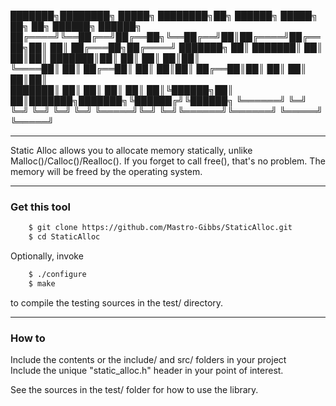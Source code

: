 ███████╗████████╗ █████╗ ████████╗██╗ ██████╗ █████╗ ██╗     ██╗      ██████╗  ██████╗
██╔════╝╚══██╔══╝██╔══██╗╚══██╔══╝██║██╔════╝██╔══██╗██║     ██║     ██╔═══██╗██╔════╝
███████╗   ██║   ███████║   ██║   ██║██║     ███████║██║     ██║     ██║   ██║██║     
╚════██║   ██║   ██╔══██║   ██║   ██║██║     ██╔══██║██║     ██║     ██║   ██║██║     
███████║   ██║   ██║  ██║   ██║   ██║╚██████╗██║  ██║███████╗███████╗╚██████╔╝╚██████╗
╚══════╝   ╚═╝   ╚═╝  ╚═╝   ╚═╝   ╚═╝ ╚═════╝╚═╝  ╚═╝╚══════╝╚══════╝ ╚═════╝  ╚═════╝
                                                                                      

---

Static Alloc allows you to allocate memory statically, unlike Malloc()/Calloc()/Realloc().
If you forget to call free(), that's no problem.
The memory will be freed by the operating system. 

---

### Get this tool
```bash
    $ git clone https://github.com/Mastro-Gibbs/StaticAlloc.git
    $ cd StaticAlloc
```

Optionally, invoke 
```bash
    $ ./configure
    $ make
``` 
to compile the testing sources in the test/ directory.

---

### How to
Include the contents or the include/ and src/ folders in your project  
Include the unique "static_alloc.h" header in your point of interest.  
  
See the sources in the test/ folder for how to use the library.


